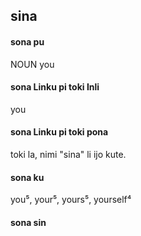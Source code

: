 ## sina

#### sona pu

NOUN you

#### sona Linku pi toki Inli

you

#### sona Linku pi toki pona

toki la, nimi "sina" li ijo kute.

#### sona ku

you⁵, your⁵, yours⁵, yourself⁴

#### sona sin

